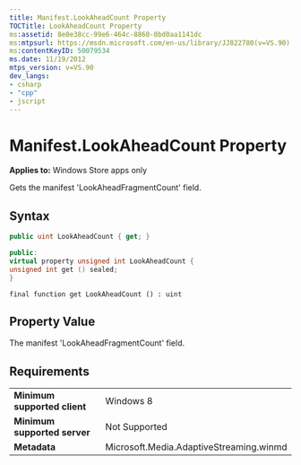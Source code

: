 ```yaml
---
title: Manifest.LookAheadCount Property
TOCTitle: LookAheadCount Property
ms:assetid: 8e0e38cc-99e6-464c-8860-0bd0aa1141dc
ms:mtpsurl: https://msdn.microsoft.com/en-us/library/JJ822780(v=VS.90)
ms:contentKeyID: 50079534
ms.date: 11/19/2012
mtps_version: v=VS.90
dev_langs:
- csharp
- "cpp"
- jscript
---
```


# Manifest.LookAheadCount Property

**Applies to:** Windows Store apps only

Gets the manifest 'LookAheadFragmentCount' field.

## Syntax

```csharp
public uint LookAheadCount { get; }
```

```cpp
public:
virtual property unsigned int LookAheadCount {
unsigned int get () sealed;
}
```

```jscript
final function get LookAheadCount () : uint
```

## Property Value

The manifest 'LookAheadFragmentCount' field.

## Requirements

|||
|--- |--- |
|**Minimum supported client**|Windows 8|
|**Minimum supported server**|Not Supported|
|**Metadata**|Microsoft.Media.AdaptiveStreaming.winmd|

